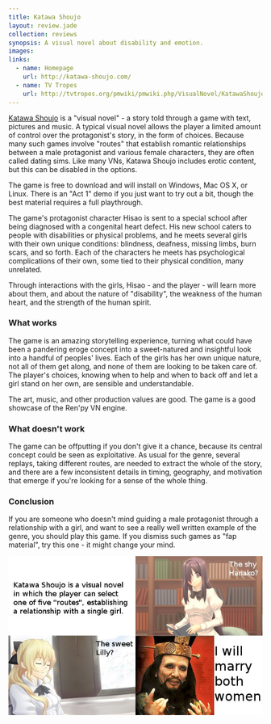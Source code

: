 ```yaml
---
title: Katawa Shoujo
layout: review.jade
collection: reviews
synopsis: A visual novel about disability and emotion.
images:
links:
  - name: Homepage
    url: http://katawa-shoujo.com/
  - name: TV Tropes
    url: http://tvtropes.org/pmwiki/pmwiki.php/VisualNovel/KatawaShoujo
---
```


[Katawa Shoujo](http://katawa-shoujo.com/) is a "visual novel" - a story told through a game with text, pictures and music.
A typical visual novel allows the player a limited amount of control over the protagonist's story, in the form of choices.
Because many such games involve "routes" that establish romantic relationships between a male protagonist and various female characters, they are often called dating sims.
Like many VNs, Katawa Shoujo includes erotic content, but this can be disabled in the options.

The game is free to download and will install on Windows, Mac OS X, or Linux. There is an "Act 1" demo if you just want to try out a bit, though the best material requires a full playthrough.

The game's protagonist character Hisao is sent to a special school after being diagnosed with a congenital heart defect.
His new school caters to people with disabilities or physical problems, and he meets several girls with their own unique conditions:
blindness, deafness, missing limbs, burn scars, and so forth. Each of the characters he meets has psychological complications
of their own, some tied to their physical condition, many unrelated.

Through interactions with the girls, Hisao - and the player - will learn more about them, and about the nature of
"disability", the weakness of the human heart, and the strength of the human spirit.

### What works

The game is an amazing storytelling experience, turning what could have been a pandering eroge concept into
a sweet-natured and insightful look into a handful of peoples' lives. Each of the girls has her own unique
nature, not all of them get along, and none of them are looking to be taken care of. The player's choices,
knowing when to help and when to back off and let a girl stand on her own, are sensible and understandable.

The art, music, and other production values are good. The game is a good showcase of the Ren'py VN engine.

### What doesn't work

The game can be offputting if you don't give it a chance, because its central concept could be seen as
exploitative. As usual for the genre, several replays, taking different routes, are needed to extract the
whole of the story, and there are a few inconsistent details in timing, geography, and motivation that
emerge if you're looking for a sense of the whole thing.

### Conclusion

If you are someone who doesn't mind guiding a male protagonist through a relationship with a girl, and want to see a really well written example of the genre, you should play this game.
If you dismiss such games as "fap material", try this one - it might change your mind.

![Katawa Shoujo Conclusion](/assets/games/ksl.jpg)
